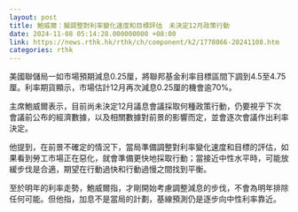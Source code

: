 ```yaml
---
layout: post
title: 鮑威爾：擬調整對利率變化速度和目標評估　未決定12月政策行動
date: 2024-11-08 05:14:28.000000000 +08:00
link: https://news.rthk.hk/rthk/ch/component/k2/1778066-20241108.htm
categories: rthk
---
```


美國聯儲局一如市場預期減息0.25厘，將聯邦基金利率目標區間下調到4.5至4.75厘。利率期貨顯示，市場估計12月再次減息0.25厘的機會逾70%。

主席鮑威爾表示，目前尚未決定12月議息會議採取何種政策行動，仍要視乎下次會議前公布的經濟數據，以及相關數據對前景的影響而定，並會逐次會議作出利率決定。

他提到，在前景不確定的情況下，當局準備調整對利率變化速度和目標的評估，如果看到勞工市場正在惡化，就會準備更快地採取行動；當接近中性水平時，可能放緩步伐是合適，期望在行動過快和行動過慢之間找到平衡。

至於明年的利率走勢，鮑威爾指，才剛開始考慮調整減息的步伐，不會為明年排除任何可能。但他指，加息不是當局的計劃，基線預測仍是逐步向中性利率靠近。
